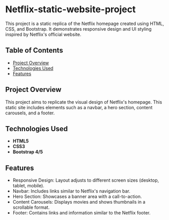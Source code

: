 # Netflix-static-website-project

This project is a static replica of the Netflix homepage created using HTML, CSS, and Bootstrap. It demonstrates responsive design and UI styling inspired by Netflix's official website.

 ## Table of Contents
 
- [Project Overview](#project-overview)
- [Technologies Used](#technologies-used)
- [Features](#features)

## Project Overview

This project aims to replicate the visual design of Netflix's homepage. This static site includes elements such as a navbar, a hero section, content carousels, and a footer.

## Technologies Used

- **HTML5**
- **CSS3**
- **Bootstrap 4/5**

## Features

- Responsive Design: Layout adjusts to different screen sizes (desktop, tablet, mobile).
- Navbar: Includes links similar to Netflix's navigation bar.
- Hero Section: Showcases a banner area with a call-to-action.
- Content Carousels: Displays movies and shows thumbnails in a scrollable format.
- Footer: Contains links and information similar to the Netflix footer.
